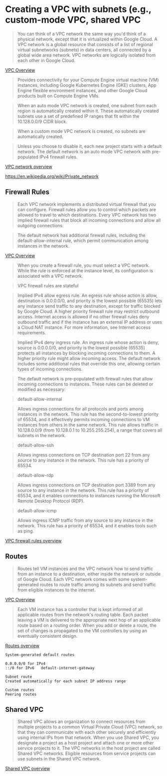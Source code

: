 # Creating a VPC with subnets (e.g., custom-mode VPC, shared VPC

> You can think of a VPC network the same way you'd think of a physical network, except that it is virtualized within Google Cloud. A VPC network is a global resource that consists of a list of regional virtual subnetworks (subnets) in data centers, all connected by a global wide area network. VPC networks are logically isolated from each other in Google Cloud.

[VPC Overview](https://cloud.google.com/vpc/docs/overview)

> Provides connectivity for your Compute Engine virtual machine (VM) instances, including Google Kubernetes Engine (GKE) clusters, App Engine flexible environment instances, and other Google Cloud products built on Compute Engine VMs.

> When an auto mode VPC network is created, one subnet from each region is automatically created within it. These automatically created subnets use a set of predefined IP ranges that fit within the 10.128.0.0/9 CIDR block. 

> When a custom mode VPC network is created, no subnets are automatically created. 

> Unless you choose to disable it, each new project starts with a default network. The default network is an auto mode VPC network with pre-populated IPv4 firewall rules. 

[VPC network overview](https://cloud.google.com/vpc/docs/vpc)

https://en.wikipedia.org/wiki/Private_network

## Firewall Rules

> Each VPC network implements a distributed virtual firewall that you can configure. Firewall rules allow you to control which packets are allowed to travel to which destinations. Every VPC network has two implied firewall rules that block all incoming connections and allow all outgoing connections.

> The default network has additional firewall rules, including the default-allow-internal rule, which permit communication among instances in the network.

[VPC Overview](https://cloud.google.com/vpc/docs/overview)

> When you create a firewall rule, you must select a VPC network. While the rule is enforced at the instance level, its configuration is associated with a VPC network.

> VPC firewall rules are stateful

> Implied IPv4 allow egress rule. An egress rule whose action is allow, destination is 0.0.0.0/0, and priority is the lowest possible (65535) lets any instance send traffic to any destination, except for traffic blocked by Google Cloud. A higher priority firewall rule may restrict outbound access. Internet access is allowed if no other firewall rules deny outbound traffic and if the instance has an external IP address or uses a Cloud NAT instance. For more information, see Internet access requirements.

> Implied IPv4 deny ingress rule. An ingress rule whose action is deny, source is 0.0.0.0/0, and priority is the lowest possible (65535) protects all instances by blocking incoming connections to them. A higher priority rule might allow incoming access. The default network includes some additional rules that override this one, allowing certain types of incoming connections.

> The default network is pre-populated with firewall rules that allow incoming connections to instances. These rules can be deleted or modified as necessary:

> default-allow-internal

> Allows ingress connections for all protocols and ports among instances in the network. This rule has the second-to-lowest priority of 65534, and it effectively permits incoming connections to VM instances from others in the same network. This rule allows traffic in 10.128.0.0/9 (from 10.128.0.1 to 10.255.255.254), a range that covers all subnets in the network.

> default-allow-ssh

> Allows ingress connections on TCP destination port 22 from any source to any instance in the network. This rule has a priority of 65534.

> default-allow-rdp

> Allows ingress connections on TCP destination port 3389 from any source to any instance in the network. This rule has a priority of 65534, and it enables connections to instances running the Microsoft Remote Desktop Protocol (RDP).

> default-allow-icmp

> Allows ingress ICMP traffic from any source to any instance in the network. This rule has a priority of 65534, and it enables tools such as ping.

[VPC firewall rules overview](https://cloud.google.com/vpc/docs/firewalls)

## Routes

> Routes tell VM instances and the VPC network how to send traffic from an instance to a destination, either inside the network or outside of Google Cloud. Each VPC network comes with some system-generated routes to route traffic among its subnets and send traffic from eligible instances to the internet.

[VPC Overview](https://cloud.google.com/vpc/docs/overview)

> Each VM instance has a controller that is kept informed of all applicable routes from the network's routing table. Each packet leaving a VM is delivered to the appropriate next hop of an applicable route based on a routing order. When you add or delete a route, the set of changes is propagated to the VM controllers by using an eventually consistent design.

[Routes overview](https://cloud.google.com/vpc/docs/routes)

```
System-generated default routes

0.0.0.0/0 for IPv4
::/0 for IPv6	default-internet-gateway

Subnet route
Created automatically for each subnet IP address range

Custom routes
Peering routes
```

## Shared VPC

> Shared VPC allows an organization to connect resources from multiple projects to a common Virtual Private Cloud (VPC) network, so that they can communicate with each other securely and efficiently using internal IPs from that network. When you use Shared VPC, you designate a project as a host project and attach one or more other service projects to it. The VPC networks in the host project are called Shared VPC networks. Eligible resources from service projects can use subnets in the Shared VPC network.

[Shared VPC overview](https://cloud.google.com/vpc/docs/shared-vpc)
